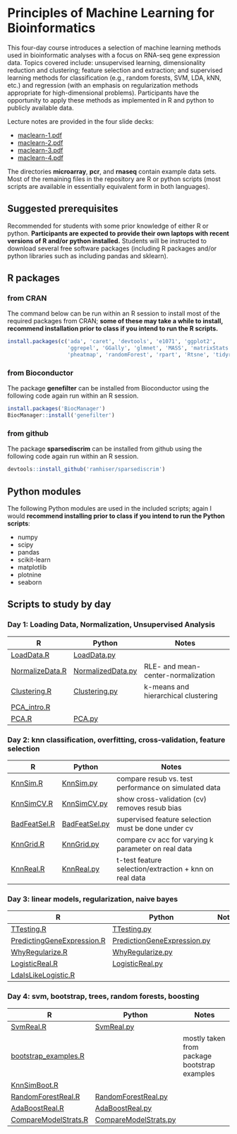 # Principles of Machine Learning for Bioinformatics

This four-day course introduces a selection of machine learning
methods used in bioinformatic analyses with a focus on RNA-seq gene
expression data. Topics covered include: unsupervised learning,
dimensionality reduction and clustering; feature selection and
extraction; and supervised learning methods for classification (e.g.,
random forests, SVM, LDA, kNN, etc.) and regression (with an emphasis
on regularization methods appropriate for high-dimensional
problems). Participants have the opportunity to apply these methods as
implemented in R and python to publicly available data.

Lecture notes are provided in the four slide decks:
- [maclearn-1.pdf](maclearn-1.pdf)
- [maclearn-2.pdf](maclearn-2.pdf)
- [maclearn-3.pdf](maclearn-3.pdf)
- [maclearn-4.pdf](maclearn-4.pdf)

The directories **microarray**, **pcr**, and **rnaseq** contain
example data sets. Most of the remaining files in the repository are R
or python scripts (most scripts are available in essentially
equivalent form in both languages).

## Suggested prerequisites

Recommended for students with some prior knowledge of either R or
python. **Participants are expected to provide their own laptops with
recent versions of R and/or python installed.** Students will be
instructed to download several free software packages (including R
packages and/or python libraries such as including pandas and
sklearn).

## R packages

### from CRAN

The command below can be run within an R session to install most of
the required packages from CRAN; **some of these may take a while to
install, recommend installation prior to class if you intend to run
the R scripts.**

```R
install.packages(c('ada', 'caret', 'devtools', 'e1071', 'ggplot2',
                   'ggrepel', 'GGally', 'glmnet', 'MASS', 'matrixStats',
                   'pheatmap', 'randomForest', 'rpart', 'Rtsne', 'tidyr'))
```

### from Bioconductor

The package **genefilter** can be installed from Bioconductor using the
following code again run within an R session.

```R
install.packages('BiocManager')
BiocManager::install('genefilter')
```

### from github

The package **sparsediscrim** can be installed from github using the
following code again run within an R session.

```R
devtools::install_github('ramhiser/sparsediscrim')
```

## Python modules

The following Python modules are used in the included scripts; again I
would **recommend installing prior to class if you intend to run the
Python scripts**:
- numpy
- scipy
- pandas
- scikit-learn
- matplotlib
- plotnine
- seaborn

## Scripts to study by day

### Day 1: Loading Data, Normalization, Unsupervised Analysis
| R                                  | Python                                 | Notes                               |
|------------------------------------|----------------------------------------|-------------------------------------|
| [LoadData.R](LoadData.R)           | [LoadData.py](LoadData.py)             |                                     |
| [NormalizeData.R](NormalizeData.R) | [NormalizedData.py](NormalizedData.py) | RLE- and mean-center-normalization  |
| [Clustering.R](Clustering.R)       | [Clustering.py](Clustering.py)         | k-means and hierarchical clustering |
| [PCA_intro.R](PCA_intro.R)         |                                        |                                     |
| [PCA.R](PCA.R)                     | [PCA.py](PCA.py)                       |                                     |

### Day 2: knn classification, overfitting, cross-validation, feature selection
| R                            | Python                         | Notes                                                  |
|------------------------------|--------------------------------|--------------------------------------------------------|
| [KnnSim.R](KnnSim.R)         | [KnnSim.py](KnnSim.py)         | compare resub vs. test performance on simulated data   |
| [KnnSimCV.R](KnnSimCV.R)     | [KnnSimCV.py](KnnSimCV.py)     | show cross-validation (cv) removes resub bias          |
| [BadFeatSel.R](BadFeatSel.R) | [BadFeatSel.py](BadFeatSel.py) | supervised feature selection must be done under cv     |
| [KnnGrid.R](KnnGrid.R)       | [KnnGrid.py](KnnGrid.py)       | compare cv acc for varying k parameter on real data    |
| [KnnReal.R](KnnReal.R)       | [KnnReal.py](KnnReal.py)       | t-test feature selection/extraction + knn on real data |

### Day 3: linear models, regularization, naive bayes
| R                                                        | Python                                                     | Notes |
|----------------------------------------------------------|------------------------------------------------------------|-------|
| [TTesting.R](TTesting.R)                                 | [TTesting.py](TTesting.py)                                 |       |
| [PredictingGeneExpression.R](PredictingGeneExpression.R) | [PredictionGeneExpression.py](PredictionGeneExpression.py) |       |
| [WhyRegularize.R](WhyRegularize.R)                       | [WhyRegularize.py](WhyRegularize.py)                       |       |
| [LogisticReal.R](LogisticReal.R)                         | [LogisticReal.py](LogisticReal.py)                         |       |
| [LdaIsLikeLogistic.R](LdaIsLikeLogistic.R)               |                                                            |       |
  
### Day 4: svm, bootstrap, trees, random forests, boosting
| R                                            | Python                                         | Notes                                        |
|----------------------------------------------|------------------------------------------------|----------------------------------------------|
| [SvmReal.R](SvmReal.R)                       | [SvmReal.py](SvmReal.py)                       |                                              |
| [bootstrap_examples.R](bootstrap_examples.R) |                                                | mostly taken from package bootstrap examples |
| [KnnSimBoot.R](KnnSimBoot.R)                 |                                                |                                              |
| [RandomForestReal.R](RandomForestReal.R)     | [RandomForestReal.py](RandomForestReal.py)     |                                              |
| [AdaBoostReal.R](AdaBoostReal.R)             | [AdaBoostReal.py](AdaBoostReal.py)             |                                              |
| [CompareModelStrats.R](CompareModelStrats.R) | [CompareModelStrats.py](CompareModelStrats.py) |                                              |

